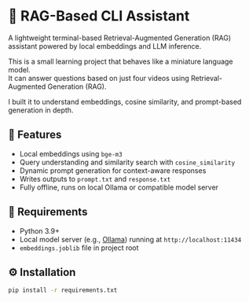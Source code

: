 # 🧠 RAG-Based CLI Assistant

A lightweight terminal-based Retrieval-Augmented Generation (RAG) assistant powered by local embeddings and LLM inference.

This is a small learning project that behaves like a miniature language model.  
It can answer questions based on just four videos using Retrieval-Augmented Generation (RAG).  

I built it to understand embeddings, cosine similarity, and prompt-based generation in depth.  

## 🚀 Features
- Local embeddings using `bge-m3`
- Query understanding and similarity search with `cosine_similarity`
- Dynamic prompt generation for context-aware responses
- Writes outputs to `prompt.txt` and `response.txt`
- Fully offline, runs on local Ollama or compatible model server

## 🧩 Requirements
- Python 3.9+
- Local model server (e.g., [Ollama](https://ollama.ai)) running at `http://localhost:11434`
- `embeddings.joblib` file in project root

## ⚙️ Installation
```bash
pip install -r requirements.txt
